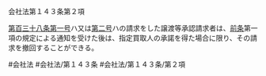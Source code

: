 会社法第１４３条第２項

[第百三十八条](会社法＿＿＿＿第１３８条)[第一号](会社法＿＿＿＿第１４３条第２項第１号)ハ又は[第二号](会社法＿＿＿＿第１４３条第２項第２号)ハの請求をした譲渡等承認請求者は、[前条](会社法＿＿＿＿第１４２条第１項)第一項の規定による通知を受けた後は、指定買取人の承諾を得た場合に限り、その請求を撤回することができる。

#会社法
#会社法/第１４３条
#会社法/第１４３条/第２項
